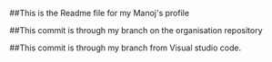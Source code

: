 ##This is the Readme file for my Manoj's profile

##This commit is through my branch on the organisation repository

##This commit is through my branch from Visual studio code.
